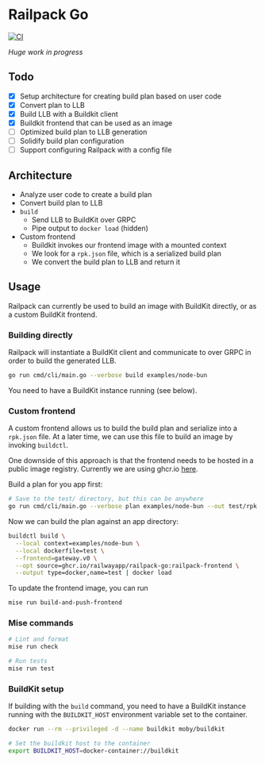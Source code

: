 # Railpack Go

[![CI](https://github.com/railwayapp/railpack-go/actions/workflows/ci.yml/badge.svg)](https://github.com/railwayapp/railpack-go/actions/workflows/ci.yml)

_Huge work in progress_

## Todo

- [x] Setup architecture for creating build plan based on user code
- [x] Convert plan to LLB
- [x] Build LLB with a Buildkit client
- [x] Buildkit frontend that can be used as an image
- [ ] Optimized build plan to LLB generation
- [ ] Solidify build plan configuration
- [ ] Support configuring Railpack with a config file

## Architecture

- Analyze user code to create a build plan
- Convert build plan to LLB
- `build`
  - Send LLB to BuildKit over GRPC
  - Pipe output to `docker load` (hidden)
- Custom frontend
  - Buildkit invokes our frontend image with a mounted context
  - We look for a `rpk.json` file, which is a serialized build plan
  - We convert the build plan to LLB and return it

## Usage

Railpack can currently be used to build an image with BuildKit directly, or as a custom BuildKit frontend.

### Building directly

Railpack will instantiate a BuildKit client and communicate to over GRPC in order to build the generated LLB.

```bash
go run cmd/cli/main.go --verbose build examples/node-bun
```

You need to have a BuildKit instance running (see below).

### Custom frontend

A custom frontend allows us to build the build plan and serialize into a
`rpk.json` file. At a later time, we can use this file to build an image by invoking `buildctl`.

One downside of this approach is that the frontend needs to be hosted in a
public image registry. Currently we are using ghcr.io
[here](https://github.com/railwayapp/railpack-go/pkgs/container/railpack-go).

Build a plan for you app first:

```bash
# Save to the test/ directory, but this can be anywhere
go run cmd/cli/main.go --verbose plan examples/node-bun --out test/rpk.json
```

Now we can build the plan against an app directory:

```bash
buildctl build \
  --local context=examples/node-bun \
  --local dockerfile=test \
  --frontend=gateway.v0 \
  --opt source=ghcr.io/railwayapp/railpack-go:railpack-frontend \
  --output type=docker,name=test | docker load
```

To update the frontend image, you can run

```bash
mise run build-and-push-frontend
```

### Mise commands

```bash
# Lint and format
mise run check

# Run tests
mise run test
```

### BuildKit setup

If building with the `build` command, you need to have a BuildKit instance
running with the `BUILDKIT_HOST` environment variable set to the container.

```bash
docker run --rm --privileged -d --name buildkit moby/buildkit

# Set the buildkit host to the container
export BUILDKIT_HOST=docker-container://buildkit
```
